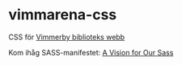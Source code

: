# vimmarena-css
CSS för [Vimmerby biblioteks webb](http://bibliotek.vimmerby.se/)

Kom ihåg SASS-manifestet: [A Vision for Our Sass](http://alistapart.com/article/a-vision-for-our-sass)
